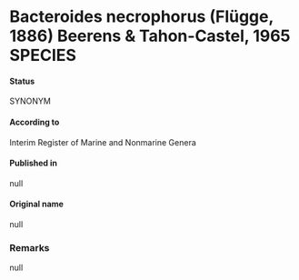 # Bacteroides necrophorus (Flügge, 1886) Beerens & Tahon-Castel, 1965 SPECIES

#### Status
SYNONYM

#### According to
Interim Register of Marine and Nonmarine Genera

#### Published in
null

#### Original name
null

### Remarks
null